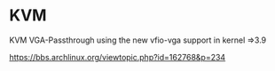 # KVM

KVM VGA-Passthrough using the new vfio-vga support in kernel =>3.9

https://bbs.archlinux.org/viewtopic.php?id=162768&p=234
